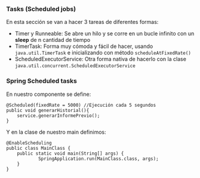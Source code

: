 ### Tasks (Scheduled jobs)
En esta sección se van a hacer 3 tareas de diferentes formas:

* Timer y Runneable: Se abre un hilo y se corre en un bucle infinito con un **sleep** de n cantidad de tiempo
* TimerTask: Forma muy cómoda y fácil de hacer, usando ```java.util.TimerTask``` e inicializando con método ```scheduleAtFixedRate()```
* ScheduledExecutorService: Otra forma nativa de hacerlo con la clase ```java.util.concurrent.ScheduledExecutorService```

### Spring Scheduled tasks

En nuestro componente se define:

```
@Scheduled(fixedRate = 5000) //Ejecución cada 5 segundos
public void generarHistorial(){
    service.generarInformePrevio();
}
```

Y en la clase de nuestro main definimos:
```
@EnableScheduling
public class MainClass {
    public static void main(String[] args) {
    		SpringApplication.run(MainClass.class, args);
    }
}
```